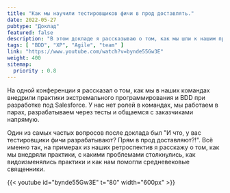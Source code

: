 ```yaml
---
title: "Как мы научили тестировщиков фичи в прод доставлять."
date: 2022-05-27
pubtype: "Доклад"
featured: false
description: "В этом докладе я рассказываю о том, как мы шли к нашим процессам, основанным на XP + BDD."
tags: [ "BDD", "XP", "Agile", "team" ]
link: "https://www.youtube.com/watch?v=bynde55Gw3E"
weight: 400
sitemap:
  priority : 0.8
---
```


На одной конференции я рассказал о том, как мы в наших командах внедрили практики экстремального программирования и BDD при разработке под Salesforce. У нас нет ролей в командах, мы работаем в парах, разрабатываем через тесты и общаемся с заказчиками напрямую.

Один из самых частых вопросов после доклада был "И что, у вас тестировщики фичи разрабатывают? Прям в прод доставляют?!". Всё именно так, на примерах из наших ретроспектив я расскажу о том, как мы внедряли практики, с какими проблемами столкнулись, как видоизменялись практики и как нам помогли средневековые священники.

{{< youtube id="bynde55Gw3E" t="80" width="600px" >}}
